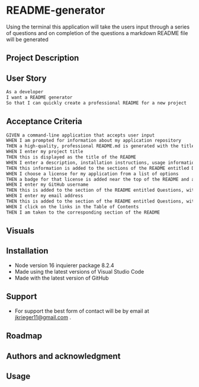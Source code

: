 # README-generator
Using the terminal this application will take the users input through a series of questions and on completion of the questions a markdown README file will be generated
## Project Description

## User Story
```md
As a developer
I want a README generator
So that I can quickly create a professional README for a new project
```
## Acceptance Criteria
```md
GIVEN a command-line application that accepts user input
WHEN I am prompted for information about my application repository
THEN a high-quality, professional README.md is generated with the title of my project and sections entitled Description, Table of Contents, Installation, Usage, License, Contributing, Tests, and Questions
WHEN I enter my project title
THEN this is displayed as the title of the README
WHEN I enter a description, installation instructions, usage information, contribution guidelines, and test instructions
THEN this information is added to the sections of the README entitled Description, Installation, Usage, Contributing, and Tests
WHEN I choose a license for my application from a list of options
THEN a badge for that license is added near the top of the README and a notice is added to the section of the README entitled License that explains which license the application is covered under
WHEN I enter my GitHub username
THEN this is added to the section of the README entitled Questions, with a link to my GitHub profile
WHEN I enter my email address
THEN this is added to the section of the README entitled Questions, with instructions on how to reach me with additional questions
WHEN I click on the links in the Table of Contents
THEN I am taken to the corresponding section of the README
```
## Visuals

## Installation
* Node version 16 inquierer package 8.2.4
* Made using the latest versions of Visual Studio Code
* Made with the latest version of GitHub

## Support
* For support the best form of contact will be by email at jkrieger11@gmail.com .

## Roadmap

## Authors and acknowledgment

## Usage


